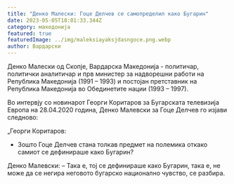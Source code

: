 ```yaml
---
title: "Денко Малески: Гоце Делчев се самопределил како Бугарин"
date: 2023-05-05T18:01:33.344Z
category: македонија
featured: true
featuredImage: ../img/maleksiayaksjdasngoce.png.webp
author: Вардарски
---
```


Денко Малески од Скопје, Вардарска Македонија - политичар, политички аналитичар и прв министер за надворешни работи на Република Македонија (1991 – 1993) и постојан претставник на Република Македонија во Обединетите нации (1993 – 1997).

Во интервју со новинарот Георги Коритаров за Бугарската телевизија Европа на 28.04.2020 година, Денко Малевски за Гоце Делчев го изјави следново:

„Георги Коритаров:

- Зошто Гоце Делчев стана толкав предмет на полемика откако самиот се дефинираше како Бугарин?

Денко Малевски:
– Така е, тој се дефинираше како Бугарин, така е, не може да се негира неговото бугарско национално чувство, се разбира.
